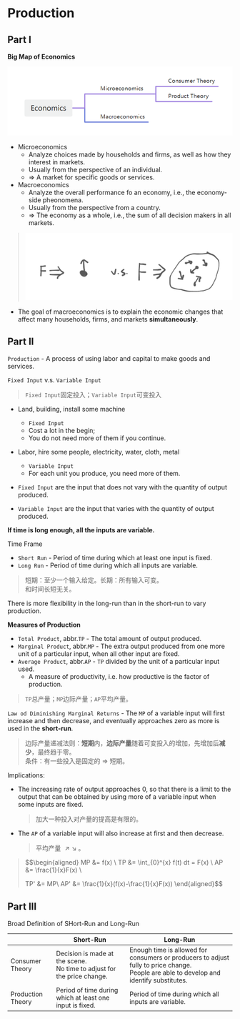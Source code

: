 # Production

## Part I

**Big Map of Economics**

![Big Map of Economics](1.png)

- Microeconomics
    - Analyze choices made by households and firms, as well as how they interest in markets.
    - Usually from the perspective of an individual. 
    - $\Rightarrow$ A market for specific goods or services.
- Macroeconomics
    - Analyze the overall performance fo an economy, i.e., the economy-side pheonomena.
    - Usually from the perspective  from a country.
    - $\Rightarrow$ The economy as a whole, i.e., the sum of all decision makers in all markets.

> ![](2.png)

- The goal of macroeconomics is to explain the economic changes that affect many households, firms, and markets **simultaneously**.

## Part II

`Production` - A process of using labor and capital to make goods and services.

`Fixed Input` v.s. `Variable Input`
> `Fixed Input`固定投入；`Variable Input`可变投入
- Land, building, install some machine
    - `Fixed Input`
    - Cost a lot in the begin;
    - You do not need more of them if you continue.
- Labor, hire some people, electricity, water, cloth, metal
    - `Variable Input`
    - For each unit you produce, you need more of them.

- `Fixed Input` are the input that does not vary with the quantity of output produced.
- `Variable Input` are the input that varies with the quantity of output produced.

**If time is long enough, all the inputs are variable.**

Time Frame
- `Short Run` - Period of time during which at least one input is fixed.
- `Long Run` - Period of time during which all inputs are variable.
> 短期：至少一个输入给定。长期：所有输入可变。<br>和时间长短无关。

There is more flexibility in the long-run than in the short-run to vary production.

**Measures of Production**
- `Total Product`, abbr.`TP` - The total amount of output produced.
- `Marginal Product`, abbr.`MP` - The extra output produced from one more unit of a particular input, when all other input are fixed.
- `Average Product`, abbr.`AP` - `TP` divided by the unit of a particular input used.
    - A measure of productivity, i.e. how productive is the factor of production.

> `TP`总产量；`MP`边际产量；`AP`平均产量。

`Law od Diminishing Marginal Returns` - The `MP` of a variable input will first increase and then decrease, and eventually approaches zero as more is used in the **short-run**.

> 边际产量递减法则：**短期**内，**边际产量**随着可变投入的增加，先增加后**减少**，最终趋于零。<br>
> 条件：有一些投入是固定的 $\Rightarrow$ 短期。

Implications: 
- The increasing rate of output approaches 0, so that there is a limit to the output that can be obtained by using more of a variable input when some inputs are fixed.
    > 加大一种投入对产量的提高是有限的。
- The `AP` of a variable input will also increase at first and then decrease.
    > 平均产量 $\nearrow \searrow$ 。

> $$\begin{aligned}
> MP &= f(x) \\
> TP &= \int_{0}^{x} f(t) dt = F(x) \\
> AP &= \frac{1}{x}F(x) \\
> 
> TP' &= MP\\
> AP' &= \frac{1}{x}(f(x)-\frac{1}{x}F(x))
> \end{aligned}$$

## Part III

Broad Definition of SHort-Run and Long-Run

| | Short-Run | Long-Run |
|---|---|---|
Consumer Theory | Decision is made at the scene. <br>No time to adjust for the price change. | Enough time is allowed for consumers or producers to adjust fully to price change. <br>People are able to develop and identify substitutes. |
Production Theory | Period of time during which at least one input is fixed. | Period of time during which all inputs are variable. |

